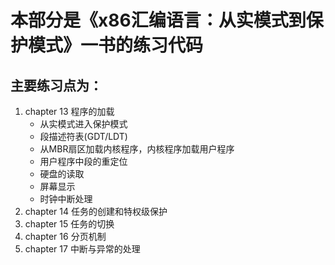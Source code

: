 本部分是《x86汇编语言：从实模式到保护模式》一书的练习代码
=========================================================

主要练习点为：
-------------

1. chapter 13 程序的加载
    - 从实模式进入保护模式
    - 段描述符表(GDT/LDT)
    - 从MBR扇区加载内核程序，内核程序加载用户程序
    - 用户程序中段的重定位
    - 硬盘的读取
    - 屏幕显示
    - 时钟中断处理
2. chapter 14 任务的创建和特权级保护
3. chapter 15 任务的切换
4. chapter 16 分页机制
5. chapter 17 中断与异常的处理
